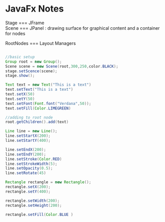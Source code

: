 # JavaFx Notes

Stage === JFrame  
Scene === JPanel : drawing surface for graphical content and a container for nodes

RootNodes === Layout Managers

```java

//basic setup
Group root = new Group();
Scene scene = new Scene(root,300,250,color.BLACK);
stage.setScence(scene);
stage.show();
```

```java
Text text = new Text("This is a text")
text.setText("This is a text")
text.setX(50)
text.setY(50)
text.setFont(Font.font("Verdana",50));
text.setFill(Color.LIMEGREEN)

//adding to root node
root.getChildren().add(text)
```

```java
Line line = new Line();
line.setStartX(200);
line.setStartY(400);

line.setEndX(200);
line.setEndY(200);
line.setStroke(Color.RED)
line.setStrokeWidth(5);
line.setOpacity(0.5);
line.setRotate(45)
```

```java
Rectangle rectangle = new Rectangle();
rectangle.setX(200);
rectangle.setY(400);

rectangle.setWidth(200);
rectangle.setHeight(200);

rectangle.setFill(Color.BLUE )
```
